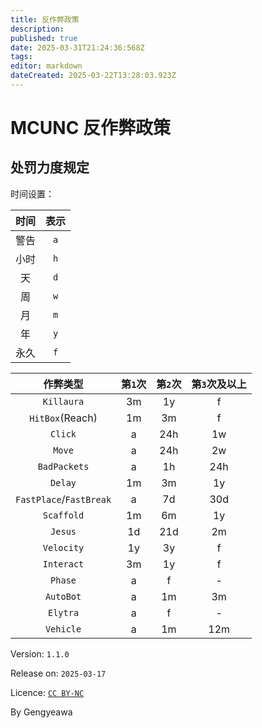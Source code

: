 ```yaml
---
title: 反作弊政策
description: 
published: true
date: 2025-03-31T21:24:36:568Z
tags: 
editor: markdown
dateCreated: 2025-03-22T13:28:03.923Z
---
```


# MCUNC 反作弊政策

## 处罚力度规定

时间设置：

|时间|表示|
|:--:|:--:|
|警告|`a`|
|小时|`h`|
|天|`d`|
|周|`w`|
|月|`m`|
|年|`y`|
|永久|`f`|

|作弊类型|第`1`次|第`2`次|第`3`次及以上|
|:--:|:--:|:--:|:--:|
|`Killaura`|3m|1y|f|
|`HitBox`(Reach)|1m|3m|f|
|`Click`|a|24h|1w|
|`Move`|a|24h|2w|
|`BadPackets`|a|1h|24h|
|`Delay`|1m|3m|1y|
|`FastPlace`/`FastBreak`|a|7d|30d|
|`Scaffold`|1m|6m|1y|
|`Jesus`|1d|21d|2m|
|`Velocity`|1y|3y|f|
|`Interact`|3m|1y|f|
|`Phase`|a|f|-|
|`AutoBot`|a|1m|3m|
|`Elytra`|a|f|-|
|`Vehicle`|a|1m|12m|

Version: `1.1.0`

Release on: `2025-03-17`

Licence: [`CC BY-NC`](https://creativecommons.org/licenses/by-nc/4.0/legalcode.zh-hans)

By Gengyeawa
